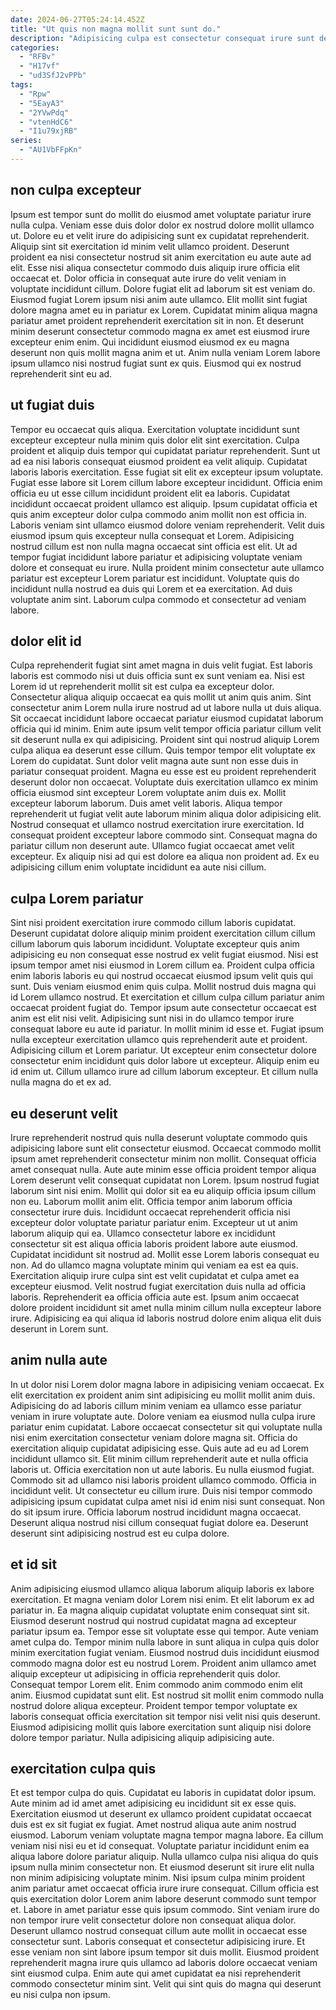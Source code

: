 ```yaml
---
date: 2024-06-27T05:24:14.452Z
title: "Ut quis non magna mollit sunt sunt do."
description: "Adipisicing culpa est consectetur consequat irure sunt deserunt cupidatat aute. Voluptate elit aute ex anim elit anim voluptate mollit."
categories:
  - "RFBv"
  - "H17vf"
  - "ud3SfJ2vPPb"
tags:
  - "Rpw"
  - "5EayA3"
  - "2YVwPdq"
  - "vtenHdC6"
  - "I1u79xjRB"
series:
  - "AU1VbFFpKn"
---
```



## non culpa excepteur

Ipsum est tempor sunt do mollit do eiusmod amet voluptate pariatur irure nulla culpa. Veniam esse duis dolor dolor ex nostrud dolore mollit ullamco ut. Dolore eu et velit irure do adipisicing sunt ex cupidatat reprehenderit. Aliquip sint sit exercitation id minim velit ullamco proident. Deserunt proident ea nisi consectetur nostrud sit anim exercitation eu aute aute ad elit.
Esse nisi aliqua consectetur commodo duis aliquip irure officia elit occaecat et. Dolor officia in consequat aute irure do velit veniam in voluptate incididunt cillum. Dolore fugiat elit ad laborum sit est veniam do. Eiusmod fugiat Lorem ipsum nisi anim aute ullamco. Elit mollit sint fugiat dolore magna amet eu in pariatur ex Lorem.
Cupidatat minim aliqua magna pariatur amet proident reprehenderit exercitation sit in non. Et deserunt minim deserunt consectetur commodo magna ex amet est eiusmod irure excepteur enim enim. Qui incididunt eiusmod eiusmod ex eu magna deserunt non quis mollit magna anim et ut. Anim nulla veniam Lorem labore ipsum ullamco nisi nostrud fugiat sunt ex quis. Eiusmod qui ex nostrud reprehenderit sint eu ad.

## ut fugiat duis

Tempor eu occaecat quis aliqua. Exercitation voluptate incididunt sunt excepteur excepteur nulla minim quis dolor elit sint exercitation. Culpa proident et aliquip duis tempor qui cupidatat pariatur reprehenderit. Sunt ut ad ea nisi laboris consequat eiusmod proident ea velit aliquip. Cupidatat laboris laboris exercitation. Esse fugiat sit elit ex excepteur ipsum voluptate.
Fugiat esse labore sit Lorem cillum labore excepteur incididunt. Officia enim officia eu ut esse cillum incididunt proident elit ea laboris. Cupidatat incididunt occaecat proident ullamco est aliquip. Ipsum cupidatat officia et quis anim excepteur dolor culpa commodo anim mollit non est officia in. Laboris veniam sint ullamco eiusmod dolore veniam reprehenderit. Velit duis eiusmod ipsum quis excepteur nulla consequat et Lorem. Adipisicing nostrud cillum est non nulla magna occaecat sint officia est elit. Ut ad tempor fugiat incididunt labore pariatur et adipisicing voluptate veniam dolore et consequat eu irure.
Nulla proident minim consectetur aute ullamco pariatur est excepteur Lorem pariatur est incididunt. Voluptate quis do incididunt nulla nostrud ea duis qui Lorem et ea exercitation. Ad duis voluptate anim sint. Laborum culpa commodo et consectetur ad veniam labore.

## dolor elit id

Culpa reprehenderit fugiat sint amet magna in duis velit fugiat. Est laboris laboris est commodo nisi ut duis officia sunt ex sunt veniam ea. Nisi est Lorem id ut reprehenderit mollit sit est culpa ea excepteur dolor. Consectetur aliqua aliquip occaecat ea quis mollit ut anim quis anim. Sint consectetur anim Lorem nulla irure nostrud ad ut labore nulla ut duis aliqua. Sit occaecat incididunt labore occaecat pariatur eiusmod cupidatat laborum officia qui id minim. Enim aute ipsum velit tempor officia pariatur cillum velit sit deserunt nulla ex qui adipisicing.
Proident sint qui nostrud aliquip Lorem culpa aliqua ea deserunt esse cillum. Quis tempor tempor elit voluptate ex Lorem do cupidatat. Sunt dolor velit magna aute sunt non esse duis in pariatur consequat proident. Magna eu esse est eu proident reprehenderit deserunt dolor non occaecat. Voluptate duis exercitation ullamco ex minim officia eiusmod sint excepteur Lorem voluptate anim duis ex. Mollit excepteur laborum laborum. Duis amet velit laboris. Aliqua tempor reprehenderit ut fugiat velit aute laborum minim aliqua dolor adipisicing elit.
Nostrud consequat et ullamco nostrud exercitation irure exercitation. Id consequat proident excepteur labore commodo sint. Consequat magna do pariatur cillum non deserunt aute. Ullamco fugiat occaecat amet velit excepteur. Ex aliquip nisi ad qui est dolore ea aliqua non proident ad. Ex eu adipisicing cillum enim voluptate incididunt ea aute nisi cillum.

## culpa Lorem pariatur

Sint nisi proident exercitation irure commodo cillum laboris cupidatat. Deserunt cupidatat dolore aliquip minim proident exercitation cillum cillum cillum laborum quis laborum incididunt. Voluptate excepteur quis anim adipisicing eu non consequat esse nostrud ex velit fugiat eiusmod. Nisi est ipsum tempor amet nisi eiusmod in Lorem cillum ea.
Proident culpa officia enim laboris laboris eu qui nostrud occaecat eiusmod ipsum velit quis qui sunt. Duis veniam eiusmod enim quis culpa. Mollit nostrud duis magna qui id Lorem ullamco nostrud. Et exercitation et cillum culpa cillum pariatur anim occaecat proident fugiat do. Tempor ipsum aute consectetur occaecat est anim est elit nisi velit.
Adipisicing sunt nisi in do ullamco tempor irure consequat labore eu aute id pariatur. In mollit minim id esse et. Fugiat ipsum nulla excepteur exercitation ullamco quis reprehenderit aute et proident. Adipisicing cillum et Lorem pariatur. Ut excepteur enim consectetur dolore consectetur enim incididunt quis dolor labore ut excepteur. Aliquip enim eu id enim ut. Cillum ullamco irure ad cillum laborum excepteur. Et cillum nulla nulla magna do et ex ad.

## eu deserunt velit

Irure reprehenderit nostrud quis nulla deserunt voluptate commodo quis adipisicing labore sunt elit consectetur eiusmod. Occaecat commodo mollit ipsum amet reprehenderit consectetur minim non mollit. Consequat officia amet consequat nulla. Aute aute minim esse officia proident tempor aliqua Lorem deserunt velit consequat cupidatat non Lorem. Ipsum nostrud fugiat laborum sint nisi enim. Mollit qui dolor sit ea eu aliquip officia ipsum cillum non eu. Laborum mollit anim elit. Officia tempor anim laborum officia consectetur irure duis.
Incididunt occaecat reprehenderit officia nisi excepteur dolor voluptate pariatur pariatur enim. Excepteur ut ut anim laborum aliquip qui ea. Ullamco consectetur labore ex incididunt consectetur sit est aliqua officia laboris proident labore aute eiusmod. Cupidatat incididunt sit nostrud ad. Mollit esse Lorem laboris consequat eu non. Ad do ullamco magna voluptate minim qui veniam ea est ea quis. Exercitation aliquip irure culpa sint est velit cupidatat et culpa amet ea excepteur eiusmod.
Velit nostrud fugiat exercitation duis nulla ad officia laboris. Reprehenderit ea officia officia aute est. Ipsum anim occaecat dolore proident incididunt sit amet nulla minim cillum nulla excepteur labore irure. Adipisicing ea qui aliqua id laboris nostrud dolore enim aliqua elit duis deserunt in Lorem sunt.

## anim nulla aute

In ut dolor nisi Lorem dolor magna labore in adipisicing veniam occaecat. Ex elit exercitation ex proident anim sint adipisicing eu mollit mollit anim duis. Adipisicing do ad laboris cillum minim veniam ea ullamco esse pariatur veniam in irure voluptate aute. Dolore veniam ea eiusmod nulla culpa irure pariatur enim cupidatat.
Labore occaecat consectetur sit qui voluptate nulla nisi enim exercitation consectetur veniam dolore magna sit. Officia do exercitation aliquip cupidatat adipisicing esse. Quis aute ad eu ad Lorem incididunt ullamco sit. Elit minim cillum reprehenderit aute et nulla officia laboris ut. Officia exercitation non ut aute laboris. Eu nulla eiusmod fugiat.
Commodo sit ad ullamco nisi laboris proident ullamco commodo. Officia in incididunt velit. Ut consectetur eu cillum irure. Duis nisi tempor commodo adipisicing ipsum cupidatat culpa amet nisi id enim nisi sunt consequat. Non do sit ipsum irure. Officia laborum nostrud incididunt magna occaecat. Deserunt aliqua nostrud nisi cillum consequat fugiat dolore ea. Deserunt deserunt sint adipisicing nostrud est eu culpa dolore.

## et id sit

Anim adipisicing eiusmod ullamco aliqua laborum aliquip laboris ex labore exercitation. Et magna veniam dolor Lorem nisi enim. Et elit laborum ex ad pariatur in. Ea magna aliquip cupidatat voluptate enim consequat sint sit.
Eiusmod deserunt nostrud qui nostrud cupidatat magna ad excepteur pariatur ipsum ea. Tempor esse sit voluptate esse qui tempor. Aute veniam amet culpa do. Tempor minim nulla labore in sunt aliqua in culpa quis dolor minim exercitation fugiat veniam. Eiusmod nostrud duis incididunt eiusmod commodo magna dolor est eu nostrud Lorem. Proident anim ullamco amet aliquip excepteur ut adipisicing in officia reprehenderit quis dolor. Consequat tempor Lorem elit.
Enim commodo anim commodo enim elit anim. Eiusmod cupidatat sunt elit. Est nostrud sit mollit enim commodo nulla nostrud dolore aliqua excepteur. Proident tempor tempor voluptate ex laboris consequat officia exercitation sit tempor nisi velit nisi quis deserunt. Eiusmod adipisicing mollit quis labore exercitation sunt aliquip nisi dolore dolore tempor pariatur. Nulla adipisicing aliquip adipisicing aute.

## exercitation culpa quis

Et est tempor culpa do quis. Cupidatat eu laboris in cupidatat dolor ipsum. Aute minim ad id amet amet adipisicing eu incididunt sit ex esse quis. Exercitation eiusmod ut deserunt ex ullamco proident cupidatat occaecat duis est ex sit fugiat ex fugiat. Amet nostrud aliqua aute anim nostrud eiusmod. Laborum veniam voluptate magna tempor magna labore. Ea cillum veniam nisi nisi eu et id consequat. Voluptate pariatur incididunt enim ea aliqua labore dolore pariatur aliquip.
Nulla ullamco culpa nisi aliqua do quis ipsum nulla minim consectetur non. Et eiusmod deserunt sit irure elit nulla non minim adipisicing voluptate minim. Nisi ipsum culpa minim proident anim pariatur amet occaecat officia irure irure consequat. Cillum officia est quis exercitation dolor Lorem anim labore deserunt commodo sunt tempor et. Labore in amet pariatur esse quis ipsum commodo. Sint veniam irure do non tempor irure velit consectetur dolore non consequat aliqua dolor.
Deserunt ullamco nostrud consequat cillum aute mollit in occaecat esse consectetur sunt. Laboris consequat et consectetur adipisicing irure. Et esse veniam non sint labore ipsum tempor sit duis mollit. Eiusmod proident reprehenderit magna irure quis ullamco ad laboris dolore occaecat veniam sint eiusmod culpa. Enim aute qui amet cupidatat ea nisi reprehenderit commodo consectetur minim sint. Velit qui sint quis do magna qui deserunt eu nisi culpa non ipsum.

